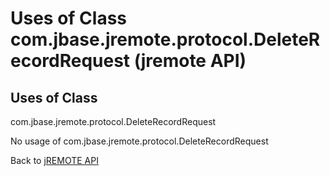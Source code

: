 # Uses of Class com.jbase.jremote.protocol.DeleteRecordRequest (jremote API)

<PageHeader />

## Uses of Class
com.jbase.jremote.protocol.DeleteRecordRequest

No usage of com.jbase.jremote.protocol.DeleteRecordRequest

Back to [jREMOTE API](com_jbase_jremote_package-summary)
